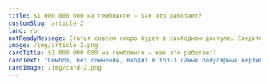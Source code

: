 ```yaml
---
title: $1 000 000 000 на гемблинге — как это работает?
customSlug: article-2
lang: ru
notReadyMessage: Статья совсем скоро будет в свободном доступе. Следите за анонсами :)
image: /img/article-2.png
cardTitle: $1 000 000 000 на гемблинге — как это работает?
cardText: "Гембла, без сомнений, входит в топ-3 самых популярных вертикалей партнерского маркетинга. Трехзначные выплаты за лид, простые и понятные подходы к воронкам, максимальное упрощение работы в виде бесплатных прилок и готовых лендингов для вебмастеров — все это сделало нишу онлайн-казино максимально выгодной и привлекательной для арбитражников всех уровней. Гемблинг привлекает новичков за счет высоких ставок и простоты настроек, а топов — объемами трафика и новыми офферами."
cardImage: /img/card-2.png
---
```

